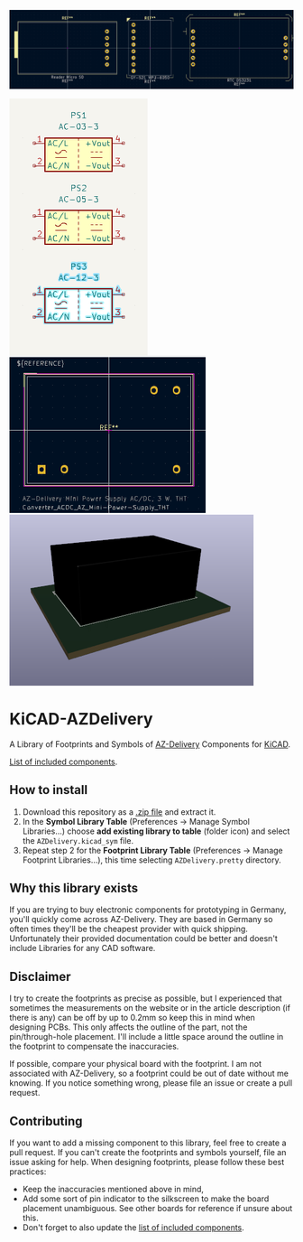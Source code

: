 ![](./screenshot.png)

![](./ps_mini_symbols.png)
![](./ps_mini_footprint.png)
![](./ps_mini_3dmodel.png)

# KiCAD-AZDelivery
A Library of Footprints and Symbols of [AZ-Delivery](https://www.azde.ly/) Components for [KiCAD](https://www.kicad.org/).

[List of included components](./COMPONENTS.md).

## How to install
1. Download this repository as a [.zip file](https://github.com/nkappler/KiCAD-AZDelivery/archive/refs/heads/main.zip) and extract it.
2. In the **Symbol Library Table** (Preferences → Manage Symbol Libraries…) choose **add existing library to table** (folder icon) and select the `AZDelivery.kicad_sym` file.
3. Repeat step 2 for the **Footprint Library Table** (Preferences → Manage Footprint Libraries…), this time selecting `AZDelivery.pretty` directory.

## Why this library exists
If you are trying to buy electronic components for prototyping in Germany, you'll quickly come across AZ-Delivery.
They are based in Germany so often times they'll be the cheapest provider with quick shipping.
Unfortunately their provided documentation could be better and doesn't include Libraries for any CAD software.

## Disclaimer
I try to create the footprints as precise as possible, but I experienced that sometimes the measurements on the website or
in the article description (if there is any) can be off by up to 0.2mm so keep this in mind when designing PCBs.
This only affects the outline of the part, not the pin/through-hole placement. I'll include a little space around the outline in
the footprint to compensate the inaccuracies.

If possible, compare your physical board with the footprint. I am not associated with AZ-Delivery, so a footprint could be
out of date without me knowing. If you notice something wrong, please file an issue or create a pull request.

## Contributing
If you want to add a missing component to this library, feel free to create a pull request. If you can't create
the footprints and symbols yourself, file an issue asking for help.
When designing footprints, please follow these best practices:
- Keep the inaccuracies mentioned above in mind,
- Add some sort of pin indicator to the silkscreen to make the board placement unambiguous.
  See other boards for reference if unsure about this.
- Don't forget to also update the [list of included components](./COMPONENTS.md).
